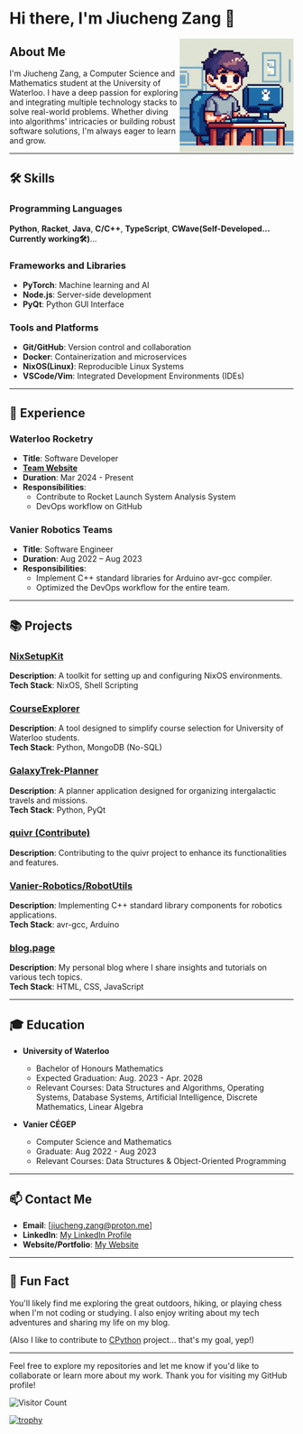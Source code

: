 # Hi there, I'm Jiucheng Zang 👋

<img align="right" src="person.png" width="40%" height="40%" />

## About Me

I'm Jiucheng Zang, a Computer Science and Mathematics student at the University of Waterloo. I have a deep passion for exploring and integrating multiple technology stacks to solve real-world problems. Whether diving into algorithms' intricacies or building robust software solutions, I'm always eager to learn and grow.

---

## 🛠️ Skills

### Programming Languages
**Python**, **Racket**, **Java**, **C/C++**, **TypeScript**, **CWave(Self-Developed... Currently working🛠️)**...

### Frameworks and Libraries
- **PyTorch**: Machine learning and AI
- **Node.js**: Server-side development
- **PyQt**: Python GUI Interface

### Tools and Platforms
- **Git/GitHub**: Version control and collaboration
- **Docker**: Containerization and microservices
- **NixOS(Linux)**: Reproducible Linux Systems 
- **VSCode/Vim**: Integrated Development Environments (IDEs)

---

## 💼 Experience

### Waterloo Rocketry
- **Title**: Software Developer
- [**Team Website**](https://www.waterloorocketry.com/)
- **Duration**: Mar 2024 - Present
- **Responsibilities**: 
  - Contribute to Rocket Launch System Analysis System
  - DevOps workflow on GitHub

### Vanier Robotics Teams
- **Title**: Software Engineer
- **Duration**: Aug 2022 – Aug 2023
- **Responsibilities**:
  - Implement C++ standard libraries for Arduino avr-gcc compiler.
  - Optimized the DevOps workflow for the entire team.

---

## 📚 Projects

### [NixSetupKit](https://github.com/zangjiucheng/NixSetupKit)
**Description**: A toolkit for setting up and configuring NixOS environments.  
**Tech Stack**: NixOS, Shell Scripting

### [CourseExplorer](https://github.com/zangjiucheng/CourseExplorer)
**Description**: A tool designed to simplify course selection for University of Waterloo students.  
**Tech Stack**: Python, MongoDB (No-SQL)

### [GalaxyTrek-Planner](https://github.com/zangjiucheng/GalaxyTrek-Planner)
**Description**: A planner application designed for organizing intergalactic travels and missions.  
**Tech Stack**: Python, PyQt

### [quivr (Contribute)](https://github.com/zangjiucheng/quivr)
**Description**: Contributing to the quivr project to enhance its functionalities and features.  

### [Vanier-Robotics/RobotUtils](https://github.com/Vanier-Robotics/RobotUtils)
**Description**: Implementing C++ standard library components for robotics applications.  
**Tech Stack**: avr-gcc, Arduino

### [blog.page](https://github.com/zangjiucheng/blog.page)
**Description**: My personal blog where I share insights and tutorials on various tech topics.  
**Tech Stack**: HTML, CSS, JavaScript

---

## 🎓 Education

- **University of Waterloo**
  - Bachelor of Honours Mathematics
  - Expected Graduation: Aug. 2023 - Apr. 2028
  - Relevant Courses: Data Structures and Algorithms, Operating Systems, Database Systems, Artificial Intelligence, Discrete Mathematics, Linear Algebra

- **Vanier CÉGEP**
  - Computer Science and Mathematics
  - Graduate: Aug 2022 - Aug 2023
  - Relevant Courses:  Data Structures & Object-Oriented Programming

---

## 📫 Contact Me

- **Email**: [jiucheng.zang@proton.me]
- **LinkedIn**: [My LinkedIn Profile](https://www.linkedin.com/in/jiucheng-zang-20940724a/)
- **Website/Portfolio**: [My Website](https://zangjiucheng.github.io/blog.page/)

---

## 🎉 Fun Fact

You'll likely find me exploring the great outdoors, hiking, or playing chess when I'm not coding or studying. I also enjoy writing about my tech adventures and sharing my life on my blog.

(Also I like to contribute to [CPython](https://github.com/python/cpython) project... that's my goal, yep!)

---

Feel free to explore my repositories and let me know if you'd like to collaborate or learn more about my work. Thank you for visiting my GitHub profile!

![Visitor Count](https://visitor-badge.laobi.icu/badge?page_id=zangjiucheng.zangjiucheng)

[![trophy](https://github-profile-trophy.vercel.app/?username=zangjiucheng&rank=-C,-B)](https://github.com/ryo-ma/github-profile-trophy)
